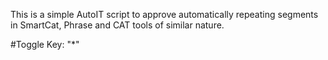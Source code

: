 This is a simple AutoIT script to approve automatically repeating segments in SmartCat, Phrase and CAT tools of similar nature.

#Toggle Key: "*"

